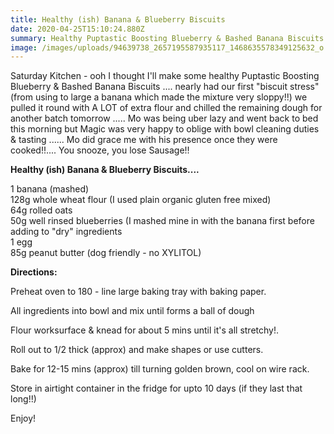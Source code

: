```yaml
---
title: Healthy (ish) Banana & Blueberry Biscuits
date: 2020-04-25T15:10:24.880Z
summary: Healthy Puptastic Boosting Blueberry & Bashed Banana Biscuits
image: /images/uploads/94639738_2657195587935117_1468635578349125632_o.jpg
---
```

Saturday Kitchen - ooh I thought I'll make some healthy Puptastic Boosting Blueberry & Bashed Banana Biscuits .... nearly had our first "biscuit stress" (from using to large a banana which made the mixture very sloppy!!) we pulled it round with A LOT of extra flour and chilled the remaining dough for another batch tomorrow ..... Mo was being uber lazy and went back to bed this morning but Magic was very happy to oblige with bowl cleaning duties & tasting ...... Mo did grace me with his presence once they were cooked!!.... You snooze, you lose Sausage!!

**Healthy (ish) Banana & Blueberry Biscuits....**

1 banana (mashed)\
128g whole wheat flour (I used plain organic gluten free mixed)\
64g rolled oats\
50g well rinsed blueberries (I mashed mine in with the banana first before adding to "dry" ingredients\
1 egg\
85g peanut butter (dog friendly - no XYLITOL)

**Directions:**

Preheat oven to 180 - line large baking tray with baking paper.

All ingredients into bowl and mix until forms a ball of dough

Flour worksurface & knead for about 5 mins until it's all stretchy!.

Roll out to 1/2 thick (approx) and make shapes or use cutters.

Bake for 12-15 mins (approx) till turning golden brown, cool on wire rack.

Store in airtight container in the fridge for upto 10 days (if they last that long!!) 

Enjoy!